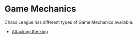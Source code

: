 # Game Mechanics

Chaos League has different types of Game Mechanics available.

- [Attacking the king](attacking-the-king.md)